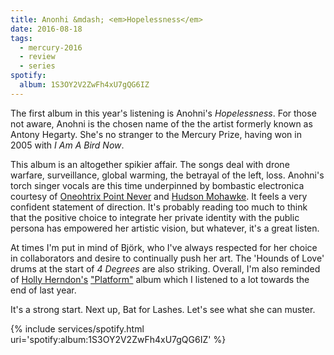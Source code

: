 ```yaml
---
title: Anonhi &mdash; <em>Hopelessness</em>
date: 2016-08-18
tags:
  - mercury-2016
  - review
  - series
spotify:
  album: 1S3OY2V2ZwFh4xU7gQG6IZ
---
```


The first album in this year's listening is Anohni's _Hopelessness_.
For those not aware, Anohni is the chosen name of the the artist formerly
known as Antony Hegarty. She's no stranger to the Mercury Prize, having
won in 2005 with _I Am A Bird Now_.

<!-- more -->

This album is an altogether spikier affair. The songs deal with drone warfare,
surveillance, global warming, the betrayal of the left, loss.
Anohni's torch singer vocals are this time underpinned by bombastic
electronica courtesy of [Oneohtrix Point Never][OPNWkp] and
[Hudson Mohawke][HMWkp].
It feels a very confident statement of direction.
It's probably reading too much to think that the positive choice to integrate
her private identity with the public persona has empowered her artistic vision,
but whatever, it's a great listen.

At times I'm put in mind of Bj&ouml;rk, who I've always respected for her
choice in collaborators and desire to continually push her art.
The 'Hounds of Love' drums at the start of _4 Degrees_ are also striking.
Overall, I'm also reminded of [Holly Herndon's][HHWeb] ["Platform"][HHPlat]
album which I listened to a lot towards the end of last year.

It's a strong start. Next up, Bat for Lashes. Let's see what she can muster.

{% include services/spotify.html uri='spotify:album:1S3OY2V2ZwFh4xU7gQG6IZ' %}


[OPNWkp]: https://en.wikipedia.org/wiki/Oneohtrix_Point_Never "Link to Oneohtrix Point Never Wikipedia entry"
[HMWkp]: https://en.wikipedia.org/wiki/Hudson_Mohawke "Link to Hudson Mohawke Wikipedia entry"
[HHWeb]: http://hollyherndon.com/ "Link to Holly Herndon's website"
[HHPlat]: http://shop.4ad.com/holly-herndon-platform.html "Link to 4AD page for Holly Herndon's Platform album"
